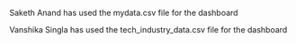 Saketh Anand has used the mydata.csv file for the dashboard



Vanshika Singla has used the tech_industry_data.csv file for the dashboard
